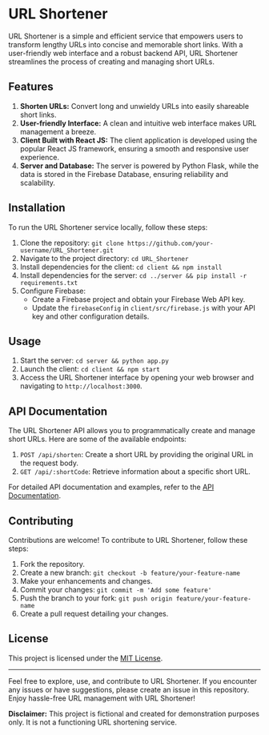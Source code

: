 # URL Shortener

URL Shortener is a simple and efficient service that empowers users to transform lengthy URLs into concise and memorable short links. With a user-friendly web interface and a robust backend API, URL Shortener streamlines the process of creating and managing short URLs.

## Features

1. **Shorten URLs:** Convert long and unwieldy URLs into easily shareable short links.
2. **User-friendly Interface:** A clean and intuitive web interface makes URL management a breeze.
3. **Client Built with React JS:** The client application is developed using the popular React JS framework, ensuring a smooth and responsive user experience.
4. **Server and Database:** The server is powered by Python Flask, while the data is stored in the Firebase Database, ensuring reliability and scalability.

## Installation

To run the URL Shortener service locally, follow these steps:

1. Clone the repository: `git clone https://github.com/your-username/URL_Shortener.git`
2. Navigate to the project directory: `cd URL_Shortener`
3. Install dependencies for the client: `cd client && npm install`
4. Install dependencies for the server: `cd ../server && pip install -r requirements.txt`
5. Configure Firebase:
   - Create a Firebase project and obtain your Firebase Web API key.
   - Update the `firebaseConfig` in `client/src/firebase.js` with your API key and other configuration details.

## Usage

1. Start the server: `cd server && python app.py`
2. Launch the client: `cd client && npm start`
3. Access the URL Shortener interface by opening your web browser and navigating to `http://localhost:3000`.

## API Documentation

The URL Shortener API allows you to programmatically create and manage short URLs. Here are some of the available endpoints:

1. `POST /api/shorten`: Create a short URL by providing the original URL in the request body.
2. `GET /api/:shortCode`: Retrieve information about a specific short URL.

For detailed API documentation and examples, refer to the [API Documentation](api-docs.md).

## Contributing

Contributions are welcome! To contribute to URL Shortener, follow these steps:

1. Fork the repository.
2. Create a new branch: `git checkout -b feature/your-feature-name`
3. Make your enhancements and changes.
4. Commit your changes: `git commit -m 'Add some feature'`
5. Push the branch to your fork: `git push origin feature/your-feature-name`
6. Create a pull request detailing your changes.

## License

This project is licensed under the [MIT License](LICENSE).

---

Feel free to explore, use, and contribute to URL Shortener. If you encounter any issues or have suggestions, please create an issue in this repository. Enjoy hassle-free URL management with URL Shortener!

**Disclaimer:** This project is fictional and created for demonstration purposes only. It is not a functioning URL shortening service.
